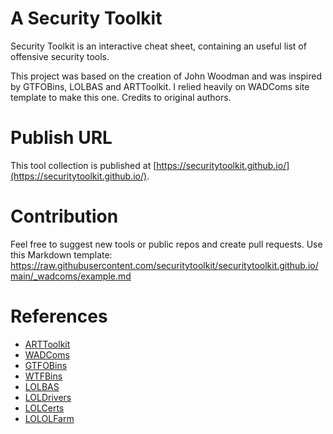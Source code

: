 # A Security Toolkit

Security Toolkit is an interactive cheat sheet, containing an useful list of offensive security tools.

This project was based on the creation of John Woodman and was inspired by GTFOBins, LOLBAS and ARTToolkit. I relied heavily on WADComs site template to make this one. Credits to original authors.



# Publish URL

This tool collection is published at [https://securitytoolkit.github.io/](https://securitytoolkit.github.io/).

# Contribution

Feel free to suggest new tools or public repos and create pull requests. Use this Markdown template: https://raw.githubusercontent.com/securitytoolkit/securitytoolkit.github.io/main/_wadcoms/example.md




# References

- [ARTToolkit](https://arttoolkit.github.io/)
- [WADComs](https://wadcoms.github.io/)
- [GTFOBins](https://gtfobins.github.io/)
- [WTFBins](https://wtfbins.wtf/)
- [LOLBAS](https://lolbas-project.github.io/)
- [LOLDrivers](https://www.loldrivers.io/)
- [LOLCerts](https://github.com/WithSecureLabs/lolcerts)
- [LOLOLFarm](https://lolol.farm/)

